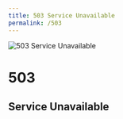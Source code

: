 ```yaml
---
title: 503 Service Unavailable
permalink: /503
---
```

<div class="status-page-container">
<div>
    <img src="http://i.imgur.com/nH8qz1K.jpg" alt="503 Service Unavailable" />
    <h1>503</h1>
    <h2>Service Unavailable</h2>
</div>
</div>
